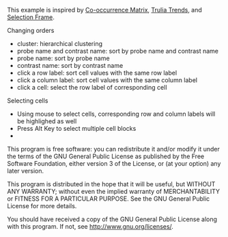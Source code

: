 This example is inspired by [Co-occurrence Matrix](http://bost.ocks.org/mike/miserables/ "Les Misérables Co-occurrence"), [Trulia Trends](http://trends.truliablog.com/2011/09/house-hunter-by-day-not-so-much-after-midnight/ "Trulia Trends"), and [Selection Frame](http://bl.ocks.org/lgersman/5311083 "Selection Frame").

Changing orders

+ cluster: hierarchical clustering
+ probe name and contrast name: sort by probe name and contrast name
+ probe name: sort by probe name
+ contrast name: sort by contrast name
+ click a row label: sort cell values with the same row label
+ click a column label: sort cell values with the same column label
+ click a cell: select the row label of corresponding cell

Selecting cells

+ Using mouse to select cells, corresponding row and column labels will be highlighed as well
+ Press Alt Key to select multiple cell blocks
+ 

This program is free software: you can redistribute it and/or modify
it under the terms of the GNU General Public License as published by
the Free Software Foundation, either version 3 of the License, or
(at your option) any later version.

This program is distributed in the hope that it will be useful,
but WITHOUT ANY WARRANTY; without even the implied warranty of
MERCHANTABILITY or FITNESS FOR A PARTICULAR PURPOSE.  See the
GNU General Public License for more details.

You should have received a copy of the GNU General Public License
along with this program.  If not, see <http://www.gnu.org/licenses/>.
    
